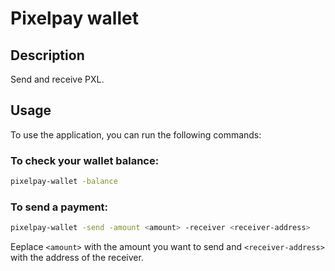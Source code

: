 # Pixelpay wallet

## Description

Send and receive PXL.

## Usage

To use the application, you can run the following commands:

### To check your wallet balance:

```bash
pixelpay-wallet -balance
```

### To send a payment:

```bash
pixelpay-wallet -send -amount <amount> -receiver <receiver-address>
```

Eeplace `<amount>` with the amount you want to send and `<receiver-address>` with the address of the receiver.
